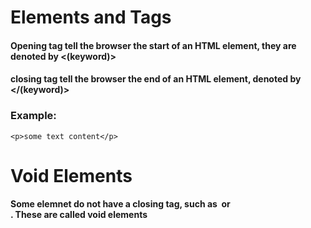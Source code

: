 # Elements and Tags
#### Opening tag tell the browser the start of an HTML element, they are denoted by <(keyword)>
#### closing tag tell the browser the end of an HTML element, denoted by </(keyword)>
### Example: 
```
<p>some text content</p>

```
# Void Elements 
#### Some elemnet do not have a closing tag, such as <img> or <br>. These are called void elements
